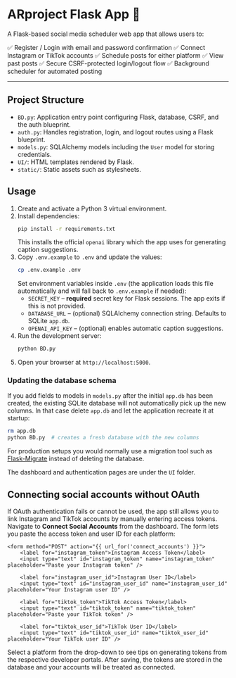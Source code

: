 # ARproject Flask App 🚀

A Flask-based social media scheduler web app that allows users to:

✅ Register / Login with email and password confirmation
✅ Connect Instagram or TikTok accounts
✅ Schedule posts for either platform
✅ View past posts
✅ Secure CSRF-protected login/logout flow
✅ Background scheduler for automated posting

---

## Project Structure

- `BD.py`: Application entry point configuring Flask, database, CSRF, and the auth blueprint.
- `auth.py`: Handles registration, login, and logout routes using a Flask blueprint.
- `models.py`: SQLAlchemy models including the `User` model for storing credentials.
- `UI/`: HTML templates rendered by Flask.
- `static/`: Static assets such as stylesheets.

## Usage

1. Create and activate a Python 3 virtual environment.
2. Install dependencies:
   ```bash
   pip install -r requirements.txt
   ```
   This installs the official `openai` library which the app uses for generating caption suggestions.
3. Copy `.env.example` to `.env` and update the values:
   ```bash
   cp .env.example .env
   ```
   Set environment variables inside `.env` (the application loads this file automatically and will fall back to `.env.example` if needed):
   - `SECRET_KEY` – **required** secret key for Flask sessions. The app exits if this is not provided.
   - `DATABASE_URL` – (optional) SQLAlchemy connection string. Defaults to SQLite `app.db`.
   - `OPENAI_API_KEY` – (optional) enables automatic caption suggestions.
4. Run the development server:
   ```bash
   python BD.py
   ```
5. Open your browser at `http://localhost:5000`.

### Updating the database schema

If you add fields to models in `models.py` after the initial `app.db` has been
created, the existing SQLite database will not automatically pick up the new
columns. In that case delete `app.db` and let the application recreate it at
startup:

```bash
rm app.db
python BD.py  # creates a fresh database with the new columns
```

For production setups you would normally use a migration tool such as
[Flask-Migrate](https://flask-migrate.readthedocs.io/) instead of deleting the
database.

The dashboard and authentication pages are under the `UI` folder.

## Connecting social accounts without OAuth

If OAuth authentication fails or cannot be used, the app still allows you to
link Instagram and TikTok accounts by manually entering access tokens. Navigate
to **Connect Social Accounts** from the dashboard. The form lets you paste the
access token and user ID for each platform:

```
<form method="POST" action="{{ url_for('connect_accounts') }}">
    <label for="instagram_token">Instagram Access Token</label>
    <input type="text" id="instagram_token" name="instagram_token" placeholder="Paste your Instagram token" />

    <label for="instagram_user_id">Instagram User ID</label>
    <input type="text" id="instagram_user_id" name="instagram_user_id" placeholder="Your Instagram user ID" />

    <label for="tiktok_token">TikTok Access Token</label>
    <input type="text" id="tiktok_token" name="tiktok_token" placeholder="Paste your TikTok token" />

    <label for="tiktok_user_id">TikTok User ID</label>
    <input type="text" id="tiktok_user_id" name="tiktok_user_id" placeholder="Your TikTok user ID" />
```

Select a platform from the drop-down to see tips on generating tokens from the
respective developer portals. After saving, the tokens are stored in the
database and your accounts will be treated as connected.
